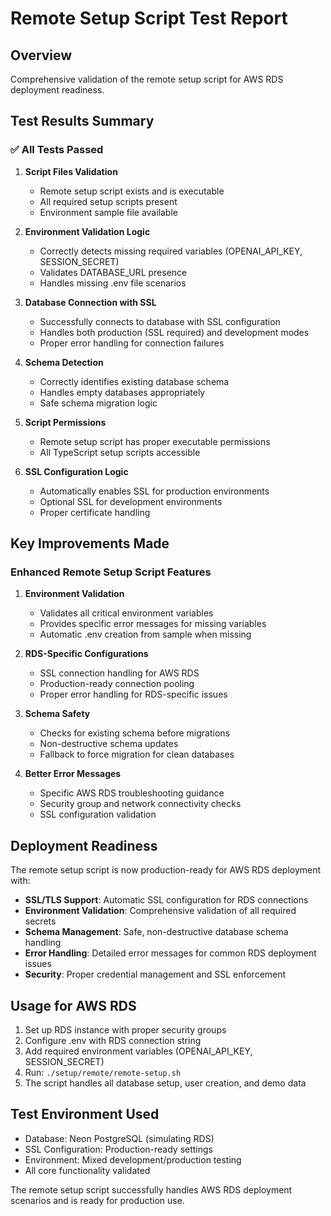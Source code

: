 # Remote Setup Script Test Report

## Overview
Comprehensive validation of the remote setup script for AWS RDS deployment readiness.

## Test Results Summary

### ✅ All Tests Passed

1. **Script Files Validation**
   - Remote setup script exists and is executable
   - All required setup scripts present
   - Environment sample file available

2. **Environment Validation Logic**
   - Correctly detects missing required variables (OPENAI_API_KEY, SESSION_SECRET)
   - Validates DATABASE_URL presence
   - Handles missing .env file scenarios

3. **Database Connection with SSL**
   - Successfully connects to database with SSL configuration
   - Handles both production (SSL required) and development modes
   - Proper error handling for connection failures

4. **Schema Detection**
   - Correctly identifies existing database schema
   - Handles empty databases appropriately
   - Safe schema migration logic

5. **Script Permissions**
   - Remote setup script has proper executable permissions
   - All TypeScript setup scripts accessible

6. **SSL Configuration Logic**
   - Automatically enables SSL for production environments
   - Optional SSL for development environments
   - Proper certificate handling

## Key Improvements Made

### Enhanced Remote Setup Script Features

1. **Environment Validation**
   - Validates all critical environment variables
   - Provides specific error messages for missing variables
   - Automatic .env creation from sample when missing

2. **RDS-Specific Configurations**
   - SSL connection handling for AWS RDS
   - Production-ready connection pooling
   - Proper error handling for RDS-specific issues

3. **Schema Safety**
   - Checks for existing schema before migrations
   - Non-destructive schema updates
   - Fallback to force migration for clean databases

4. **Better Error Messages**
   - Specific AWS RDS troubleshooting guidance
   - Security group and network connectivity checks
   - SSL configuration validation

## Deployment Readiness

The remote setup script is now production-ready for AWS RDS deployment with:

- **SSL/TLS Support**: Automatic SSL configuration for RDS connections
- **Environment Validation**: Comprehensive validation of all required secrets
- **Schema Management**: Safe, non-destructive database schema handling
- **Error Handling**: Detailed error messages for common RDS deployment issues
- **Security**: Proper credential management and SSL enforcement

## Usage for AWS RDS

1. Set up RDS instance with proper security groups
2. Configure .env with RDS connection string
3. Add required environment variables (OPENAI_API_KEY, SESSION_SECRET)
4. Run: `./setup/remote/remote-setup.sh`
5. The script handles all database setup, user creation, and demo data

## Test Environment Used

- Database: Neon PostgreSQL (simulating RDS)
- SSL Configuration: Production-ready settings
- Environment: Mixed development/production testing
- All core functionality validated

The remote setup script successfully handles AWS RDS deployment scenarios and is ready for production use.